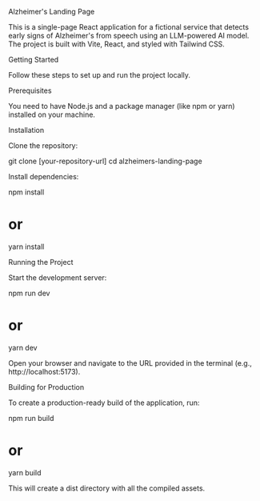 Alzheimer's Landing Page

This is a single-page React application for a fictional service that detects early signs of Alzheimer's from speech using an LLM-powered AI model. The project is built with Vite, React, and styled with Tailwind CSS.

Getting Started

Follow these steps to set up and run the project locally.

Prerequisites

You need to have Node.js and a package manager (like npm or yarn) installed on your machine.

Installation

Clone the repository:

git clone [your-repository-url]
cd alzheimers-landing-page


Install dependencies:

npm install
# or
yarn install


Running the Project

Start the development server:

npm run dev
# or
yarn dev


Open your browser and navigate to the URL provided in the terminal (e.g., http://localhost:5173).

Building for Production

To create a production-ready build of the application, run:

npm run build
# or
yarn build


This will create a dist directory with all the compiled assets.